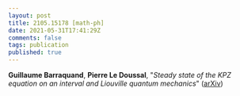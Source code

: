 ```yaml
---
layout: post
title: 2105.15178 [math-ph]
date: 2021-05-31T17:41:29Z
comments: false
tags: publication
published: true
---
```


<b>Guillaume Barraquand</b>, <b>Pierre Le Doussal</b>, "<i>Steady state of the KPZ equation on an interval and Liouville quantum  mechanics</i>" ([arXiv](http://arxiv.org/abs/2105.15178v2))
